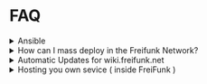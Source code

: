 # FAQ

<details>
<summary> Ansible </summary>

## How to get started with Ansible?
Take a look at our Introduction [Readme](https://github.com/freifunk-berlin/bbb-configs?tab=readme-ov-file#getting-started) and make sure to install all the required dependencies.

<details>
<summary> How to spin up a config run? </summary>
<br>

```sh
ansible-playbook play.yml
```

This will generate config files for all devices for inspection. The output path is `./tmp/configs`.

</details>

<details>
<summary> How to spin up a config run and image generation? </summary>
<br>

```sh
ansible-playbook play.yml --tags image
```

The output path for the images is `./tmp/images`.

</details>

<details>
<summary> How to limit a config run and image generation? </summary>
<br>

```sh
# config run
ansible-playbook play.yml --limit example-core # single-device
ansible-playbook play.yml --limit example-* # location
ansible-playbook play.yml --limit example-core,example-ap1 # list of specific devices

# config run and image generation
ansible-playbook play.yml --limit example-core --tags image # single-device
ansible-playbook play.yml --limit example-* --tags image # location
ansible-playbook play.yml --limit example-core,example-ap1 --tags image # list of specific devices
```

The second command doesn't work in `zsh`. If you encounter that problem consider using `bash` instead, please.

</details>

<details>
<summary> How to spin up a config run, image generation and flash from inside freifunk network? </summary>
<br>

NOTE: This requires IPv6 Connectivity from inside the freifunk network and is not yet fully working.

```sh
ansible-playbook play.yml --tags flash
```

</details>
<br>
</details>

<details>
<summary> How can I mass deploy in the Freifunk Network? </summary>
<br>

1. Clear folder `tmp/images`.
2. Generate images for every location you want to update
3. Use `mass-update.sh` while you are connected to the Freifunk Network. It will automatically connect via ssh to all routers and install the new firmware.

</details>

<details>
<summary> Automatic Updates for wiki.freifunk.net </summary>
<br>

[wiki.freifunk.net](https://wiki.freifunk.net/)

By default all articles that follow the convention will be updated automatically when config changes get merged into the main branch.
To add this option to your wikiarticle add a section called "Konfiguration" and replace all values that you want to automatically change as you can see in [this example-article](https://wiki.freifunk.net/Berlin:Standorte:Fesev). If you want to add a new location you can start with [this template](https://wiki.freifunk.net/Berlin:Standorte:Template).

Wikiupdater expects an article or a redirect to the article at `wiki.freifunk.net/Berlin:Standorte:$LOCATION` where `$LOCATION` is the location name defined in your file at `locations/$LOCATION.yml`. You can manually run this update by using `--tags wiki` in a ansible config run

</details>

<details>
<summary> Hosting you own sevice ( inside FreiFunk )</summary>

## How can I have my own website/blog/service?
You need to host your service on a separate device like your old computer.
to make it reachable within Freifunk define a static IP Address in the config file of your location like this:
```yml
[...]
    assignments:
      foo-core: 1
      foo-service: 2
```
You could choose an existing network like `mgmt` or define a extra one. Just make sure it doesn't have `inbound_filtering: true` set.

Set the corresponding static IP on your separate device. It will be reachable via the IP Address or via its internal Domain `foo-service.ff`.

If you encounter problems with reaching the local services make sure to check if you are connected via a VPN or have a different DNS configured.


### How can I reach it from outside the Freifunk network

Freifunk Berlin uses a public routable IPv6 Addressroom within its network. We can open the firewall to let traffic in. After you finished these steps you can reach your service via IPv6 from all over the world.

1. Make sure your router doesnt block incoming traffic e.g. the subnetwork doesnt have `inbound_filtering`
2. Add the following to `group_vars/role_gateway/general.yml`

```yml
inbound_allow:
 - name: Rule Description (mandatory)
   dst: Destination IP (mandatory)
   src: Source IP
   proto: [tcp, udp, icmp.]
   src_port:
   dst_port: 22
```
3. Update the Firewall of the Gateways

   _Note: This can only be done by the maintainers of the bbb_

4. Check your separate device for its IPv6 Address (starting with 2001:) - it is reachbale now.

   _Note: IPv6 Addresses are handed out via SLAAC and might not be static. Define a static Address so it doesnt change over time_

</details>
